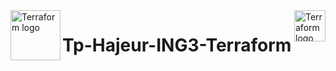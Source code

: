 <a href="https://terraform.io">
    <img src="https://cdn.rawgit.com/hashicorp/terraform-website/master/content/source/assets/images/logo-hashicorp.svg" alt="Terraform logo" title="Terraform" align="right" height="50" />
</a>
<a href="https://terraform.io">
    <img src="https://upload.wikimedia.org/wikipedia/fr/1/11/EPISEN.JPG" alt="Terraform logo" title="Episen" align="Left" height="80" />
</a>

# Tp-Hajeur-ING3-Terraform


